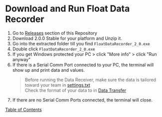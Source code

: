 # Download and Run Float Data Recorder

1. Go to [Releases](https://github.com/AadarshDevi/FloatDataRecorder/releases) section of this Repository
2. Download 2.0.0 Stable for your platform and Unzip it.
3. Go into the extracted folder till you find `FloatDataRecorder_2_0.exe`
4. Double click `FloatDataRecorder_2_0.exe`
5. If you get Windows protected your PC > click "More info" > click "Run anyway"
6. If there is a Serial Comm Port connected to your PC, the terminal will show up and print data and values.
   > Before running the Data Receiver, make sure the data is tailored toward your team in [settings.txt](Settings.md)<br>
   > Check the format of your data to in [Data Transfer](DataTransfer.md)
7. If there are no Serial Comm Ports connected, the terminal will close.

[Table of Contents](../README.md)
